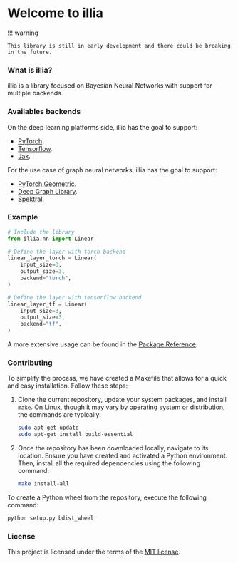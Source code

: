 # Welcome to illia

!!! warning

    This library is still in early development and there could be breaking in the future.

### What is illia?

illia is a library focused on Bayesian Neural Networks with support for multiple backends. 

### Availables backends

On the deep learning platforms side, illia has the goal to support:

+ [PyTorch](https://pytorch.org/).
+ [Tensorflow](https://www.tensorflow.org/).
+ [Jax](https://jax.readthedocs.io/en/latest/index.html).

For the use case of graph neural networks, illia has the goal to support:

+ [PyTorch Geometric](https://pytorch-geometric.readthedocs.io/en/latest/#).
+ [Deep Graph Library](https://www.dgl.ai/).
+ [Spektral](https://graphneural.network/).

### Example

```python
# Include the library
from illia.nn import Linear

# Define the layer with torch backend
linear_layer_torch = Linear(
    input_size=3,
    output_size=3,
    backend="torch",
)

# Define the layer with tensorflow backend
linear_layer_tf = Linear(
    input_size=3,
    output_size=3,
    backend="tf",
)
```

A more extensive usage can be found in the [Package Reference](./distributions/distributions.md).

### Contributing

To simplify the process, we have created a Makefile that allows for a quick and easy installation. Follow these steps:

1. Clone the current repository, update your system packages, and install `make`. On Linux, though it may vary by operating system or distribution, the commands are typically:

    ```bash
    sudo apt-get update
    sudo apt-get install build-essential
    ```

2. Once the repository has been downloaded locally, navigate to its location. Ensure you have created and activated a Python environment. Then, install all the required dependencies using the following command:

    ```bash
    make install-all
    ```

To create a Python wheel from the repository, execute the following command:

```python
python setup.py bdist_wheel
```

### License

This project is licensed under the terms of the [MIT license](https://github.com/EricssonResearch/illia/blob/main/LICENSE).